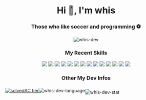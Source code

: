 <h1 align="center">Hi 👋, I'm whis</h1>
<h3 align="center">Those who like soccer and programming ⚽</h3>
<p align="center"> <img src="https://komarev.com/ghpvc/?username=whis-dev" alt="whis-dev" />
</p>

<h3 align="center">My Recent Skills</h3>
<p align="center">
  <img src="https://img.shields.io/badge/JavaScript-F7DF1E?logo=JavaScript&logoColor=white"/>
  <img src="https://img.shields.io/badge/TypeScript-3178C6?logo=TypeScript&logoColor=white"/>
  <img src="https://img.shields.io/badge/Python-3776AB?logo=Python&logoColor=white"/>
  <img src="https://img.shields.io/badge/Rust-000000?logo=Rust&logoColor=white" />
  
  <img src="https://img.shields.io/badge/React-61DAFB?logo=React&logoColor=white"/>
  <img src="https://img.shields.io/badge/Vue-4FC08D?logo=Vue.js&logoColor=white"/>
  <img src="https://img.shields.io/badge/Next.js-000000?logo=Next.js&logoColor=white" />
  
  <img src="https://img.shields.io/badge/D3-F9A03C?logo=D3.js&logoColor=white" />
  <img src="https://img.shields.io/badge/Storybook-FF4785?logo=Storybook&logoColor=white" />
  
  <img src="https://img.shields.io/badge/Electron-47848F?logo=Electron&logoColor=white"/>
  
  <img src="https://img.shields.io/badge/NodeJS-339933?logo=Node.js&logoColor=white" />
  <img src="https://img.shields.io/badge/Vite-646CFF?logo=Vite&logoColor=white" />
  
  <img src="https://img.shields.io/badge/Jest-C21325?logo=Jest&logoColor=white" />

  <img src="https://img.shields.io/badge/Turborepo-EF4444?logo=Turborepo&logoColor=white" />
</p>

<h3 align="center">Other My Dev Infos</h3>
<p align="center" style="display: flex; align-items:center"> 
  <a align="center" href="https://solved.ac/whis_dev">
    <img align="center" src="http://mazassumnida.wtf/api/v2/generate_badge?boj=whis_dev" alt="solvedAC tier" />
   </a>
  
  <img align="center" src="https://github-readme-stats.vercel.app/api/top-langs/?username=whis-dev&layout=compact&theme=tokyonight&hide=jupyter%20notebook,pug" alt="whis-dev-language" />
  
  <img align="center" src="https://github-readme-stats.vercel.app/api?username=whis-dev&show_icons=true&include_all_commits=true&theme=tokyonight" alt="whis-dev-stat" style="margin-top:10px;"/> 
</p>
